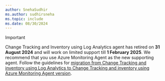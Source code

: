 ```yaml
---
author: SnehaSudhir
ms.author: sudhirsneha
ms.topic: include
ms.date: 08/30/2024
---
```


> [!Important]
> Change Tracking and Inventory using Log Analytics agent has retired on **31 August 2024** and will work on limited support till **1 February 2025**. We recommend that you use Azure Monitoring Agent as the new supporting agent. Follow the guidelines for [migration from Change Tracking and inventory using Log Analytics to Change Tracking and inventory using Azure Monitoring Agent version](../change-tracking/guidance-migration-log-analytics-monitoring-agent.md).

